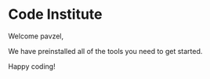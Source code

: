 # Code Institute

Welcome pavzel,

We have preinstalled all of the tools you need to get started.

Happy coding!